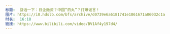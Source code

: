 ```yaml
---
标题:  骁话一下：日企撤资？中国“药丸”？打爆谣言！
图片: https://i0.hdslb.com/bfs/archive/d0739e6a6181741e1861671a06032c1aafe4f78d.jpg@320w_200h_1c_!web-space-upload-video.webp
时长:  16:18
链接: https://www.bilibili.com/video/BV1Af4y197d4/
---
```


